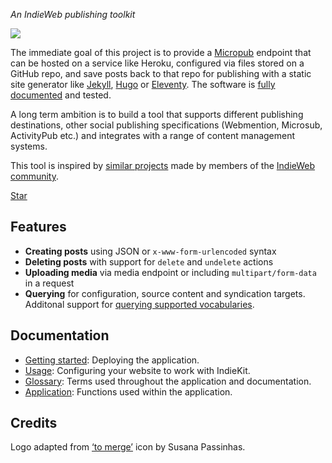 *An IndieWeb publishing toolkit*

![](https://raw.githubusercontent.com/paulrobertlloyd/indiekit/master/app/static/logo.svg?sanitize=true)

The immediate goal of this project is to provide a [Micropub](https://www.w3.org/TR/micropub/) endpoint that can be hosted on a service like Heroku, configured via files stored on a GitHub repo, and save posts back to that repo for publishing with a static site generator like [Jekyll](https://jekyllrb.com), [Hugo](https://gohugo.io) or [Eleventy](https://www.11ty.io). The software is [fully documented](https://paulrobertlloyd.github.io/indiekit/app) and tested.

A long term ambition is to build a tool that supports different publishing destinations, other social publishing specifications (Webmention, Microsub, ActivityPub etc.) and integrates with a range of content management systems.

This tool is inspired by [similar projects](https://paulrobertlloyd.github.io/indiekit/projects) made by members of the [IndieWeb community](https://indieweb.org).

<a class="github-button" href="https://github.com/paulrobertlloyd/indiekit" data-size="large" data-show-count="true" aria-label="Star IndieKit on GitHub">Star</a>

## Features

* **Creating posts** using JSON or `x-www-form-urlencoded` syntax
* **Deleting posts** with support for `delete` and `undelete` actions
* **Uploading media** via media endpoint or including `multipart/form-data` in a request
* **Querying** for configuration, source content and syndication targets. Additonal support for [querying supported vocabularies](https://indieweb.org/Micropub-extensions#Query_for_Supported_Properties).

## Documentation

* [Getting started](https://paulrobertlloyd.github.io/indiekit/deploy): Deploying the application.
* [Usage](https://paulrobertlloyd.github.io/indiekit/config): Configuring your website to work with IndieKit.
* [Glossary](https://paulrobertlloyd.github.io/indiekit/glossary): Terms used throughout the application and documentation.
* [Application](https://paulrobertlloyd.github.io/indiekit/app): Functions used within the application.

## Credits

Logo adapted from [‘to merge’](https://www.toicon.com/icons/afiado_merge) icon by Susana Passinhas.

<script async defer src="https://buttons.github.io/buttons.js"></script>
